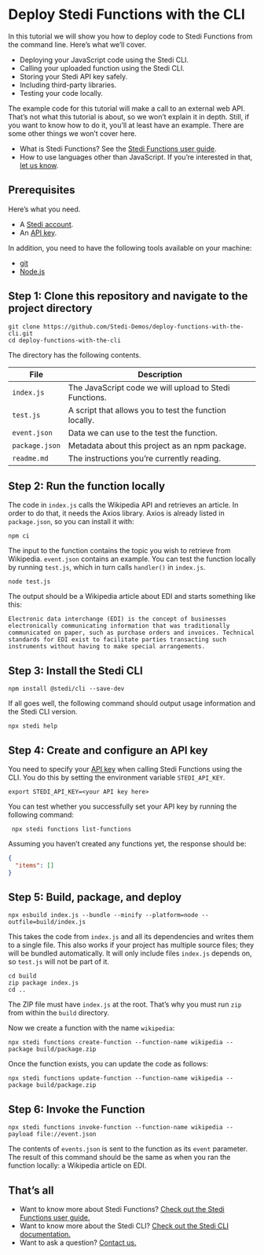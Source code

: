 # Deploy Stedi Functions with the CLI

In this tutorial we will show you how to deploy code to Stedi Functions from the command line. Here’s what we’ll cover.

- Deploying your JavaScript code using the Stedi CLI.
- Calling your uploaded function using the Stedi CLI.
- Storing your Stedi API key safely.
- Including third-party libraries.
- Testing your code locally.

The example code for this tutorial will make a call to an external web API. That’s not what this tutorial is about, so we won’t explain it in depth. Still, if you want to know how to do it, you’ll at least have an example. There are some other things we won’t cover here.

- What is Stedi Functions? See the [Stedi Functions user guide](https://www.stedi.com/docs/functions).
- How to use languages other than JavaScript. If you’re interested in that, [let us know](https://www.stedi.com/contact).

## Prerequisites

Here’s what you need.

- A [Stedi account](https://www.stedi.com/auth/sign-up).
- An [API key](https://www.stedi.com/app/settings/api-keys). 

In addition, you need to have the following tools available on your machine:

- [git](https://git-scm.com/downloads)
- [Node.js](https://nodejs.org/)

## Step 1: Clone this repository and navigate to the project directory

```console
git clone https://github.com/Stedi-Demos/deploy-functions-with-the-cli.git
cd deploy-functions-with-the-cli
```

The directory has the following contents.

File           | Description
---------------|------------
`index.js`     | The JavaScript code we will upload to Stedi Functions.
`test.js`      | A script that allows you to test the function locally.
`event.json`   | Data we can use to the test the function.
`package.json` | Metadata about this project as an npm package.
`readme.md`    | The instructions you’re currently reading.

## Step 2: Run the function locally

The code in `index.js` calls the Wikipedia API and retrieves an article. In order to do that, it needs the Axios library. Axios is already listed in `package.json`, so you can install it with:

```console
npm ci
```

The input to the function contains the topic you wish to retrieve from Wikipedia. `event.json` contains an example. You can test the function locally by running `test.js`, which in turn calls `handler()` in `index.js`.

```console
node test.js
```

The output should be a Wikipedia article about EDI and starts something like this:

```
Electronic data interchange (EDI) is the concept of businesses electronically communicating information that was traditionally communicated on paper, such as purchase orders and invoices. Technical standards for EDI exist to facilitate parties transacting such instruments without having to make special arrangements.
```

## Step 3: Install the Stedi CLI

```console
npm install @stedi/cli --save-dev
```

If all goes well, the following command should output usage information and the Stedi CLI version.

```console
npx stedi help
```

## Step 4: Create and configure an API key

You need to specify your [API key](https://www.stedi.com/app/settings/api-keys) when calling Stedi Functions using the CLI. You do this by setting the environment variable `STEDI_API_KEY`.

```
export STEDI_API_KEY=<your API key here>
```

You can test whether you successfully set your API key by running the following command:

```console
 npx stedi functions list-functions
 ```

Assuming you haven’t created any functions yet, the response should be:

```json
{
  "items": []
}
```


## Step 5: Build, package, and deploy

```console
npx esbuild index.js --bundle --minify --platform=node --outfile=build/index.js
```

This takes the code from `index.js` and all its dependencies and writes them to a single file. This also works if your project has multiple source files; they will be bundled automatically. It will only include files `index.js` depends on, so `test.js` will not be part of it.

```console
cd build
zip package index.js
cd ..
```

The ZIP file must have `index.js` at the root. That’s why you must run `zip` from within the `build` directory.

Now we create a function with the name `wikipedia`:

```console
npx stedi functions create-function --function-name wikipedia --package build/package.zip
```

 Once the function exists, you can update the code as follows:

```console
npx stedi functions update-function --function-name wikipedia --package build/package.zip
```

## Step 6: Invoke the Function

```console
npx stedi functions invoke-function --function-name wikipedia --payload file://event.json
```

The contents of `events.json` is sent to the function as its `event` parameter. The result of this command should be the same as when you ran the function locally: a Wikipedia article on EDI.

## That’s all

- Want to know more about Stedi Functions? [Check out the Stedi Functions user guide.](https://www.stedi.com/docs/functions)
- Want to know more about the Stedi CLI? [Check out the Stedi CLI documentation.](https://www.npmjs.com/package/@stedi/cli)
- Want to ask a question? [Contact us.](https://www.stedi.com/contact)
